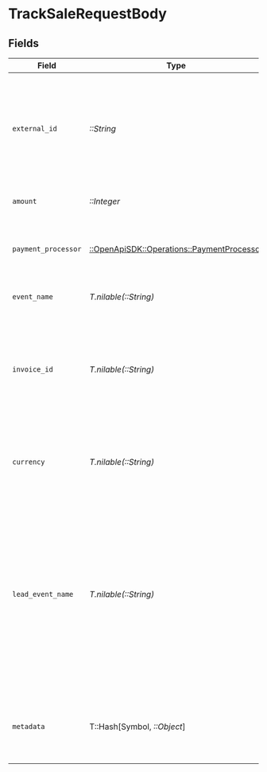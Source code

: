 # TrackSaleRequestBody


## Fields

| Field                                                                                                                                                                                                               | Type                                                                                                                                                                                                                | Required                                                                                                                                                                                                            | Description                                                                                                                                                                                                         | Example                                                                                                                                                                                                             |
| ------------------------------------------------------------------------------------------------------------------------------------------------------------------------------------------------------------------- | ------------------------------------------------------------------------------------------------------------------------------------------------------------------------------------------------------------------- | ------------------------------------------------------------------------------------------------------------------------------------------------------------------------------------------------------------------- | ------------------------------------------------------------------------------------------------------------------------------------------------------------------------------------------------------------------- | ------------------------------------------------------------------------------------------------------------------------------------------------------------------------------------------------------------------- |
| `external_id`                                                                                                                                                                                                       | *::String*                                                                                                                                                                                                          | :heavy_check_mark:                                                                                                                                                                                                  | The unique ID of the customer in your system. Will be used to identify and attribute all future events to this customer.                                                                                            |                                                                                                                                                                                                                     |
| `amount`                                                                                                                                                                                                            | *::Integer*                                                                                                                                                                                                         | :heavy_check_mark:                                                                                                                                                                                                  | The amount of the sale in cents.                                                                                                                                                                                    |                                                                                                                                                                                                                     |
| `payment_processor`                                                                                                                                                                                                 | [::OpenApiSDK::Operations::PaymentProcessor](../../models/operations/paymentprocessor.md)                                                                                                                           | :heavy_check_mark:                                                                                                                                                                                                  | The payment processor via which the sale was made.                                                                                                                                                                  |                                                                                                                                                                                                                     |
| `event_name`                                                                                                                                                                                                        | *T.nilable(::String)*                                                                                                                                                                                               | :heavy_minus_sign:                                                                                                                                                                                                  | The name of the sale event.                                                                                                                                                                                         | Invoice paid                                                                                                                                                                                                        |
| `invoice_id`                                                                                                                                                                                                        | *T.nilable(::String)*                                                                                                                                                                                               | :heavy_minus_sign:                                                                                                                                                                                                  | The invoice ID of the sale. Can be used as a idempotency key – only one sale event can be recorded for a given invoice ID.                                                                                          |                                                                                                                                                                                                                     |
| `currency`                                                                                                                                                                                                          | *T.nilable(::String)*                                                                                                                                                                                               | :heavy_minus_sign:                                                                                                                                                                                                  | The currency of the sale. Accepts ISO 4217 currency codes.                                                                                                                                                          |                                                                                                                                                                                                                     |
| `lead_event_name`                                                                                                                                                                                                   | *T.nilable(::String)*                                                                                                                                                                                               | :heavy_minus_sign:                                                                                                                                                                                                  | The name of the lead event that occurred before the sale (case-sensitive). This is used to associate the sale event with a particular lead event (instead of the latest lead event, which is the default behavior). | Cloned template 1481267                                                                                                                                                                                             |
| `metadata`                                                                                                                                                                                                          | T::Hash[Symbol, *::Object*]                                                                                                                                                                                         | :heavy_minus_sign:                                                                                                                                                                                                  | Additional metadata to be stored with the sale event. Max 10,000 characters.                                                                                                                                        |                                                                                                                                                                                                                     |